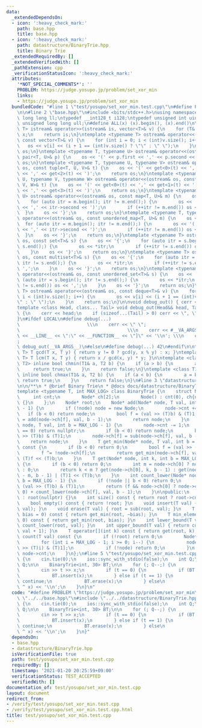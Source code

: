 ```yaml
---
data:
  _extendedDependsOn:
  - icon: ':heavy_check_mark:'
    path: base.hpp
    title: base.hpp
  - icon: ':heavy_check_mark:'
    path: datastructure/BinaryTrie.hpp
    title: Binary Trie
  _extendedRequiredBy: []
  _extendedVerifiedWith: []
  _pathExtension: cpp
  _verificationStatusIcon: ':heavy_check_mark:'
  attributes:
    '*NOT_SPECIAL_COMMENTS*': ''
    PROBLEM: https://judge.yosupo.jp/problem/set_xor_min
    links:
    - https://judge.yosupo.jp/problem/set_xor_min
  bundledCode: "#line 1 \"test/yosupo/set_xor_min.test.cpp\"\n#define PROBLEM \"https://judge.yosupo.jp/problem/set_xor_min\"\
    \n\n#line 2 \"base.hpp\"\n#include <bits/stdc++.h>\nusing namespace std;\ntypedef\
    \ long long ll;\ntypedef __int128_t i128;\ntypedef unsigned int uint;\ntypedef\
    \ unsigned long long ull;\n#define ALL(x) (x).begin(), (x).end()\n\ntemplate <typename\
    \ T> istream& operator>>(istream& is, vector<T>& v) {\n    for (T& x : v) is >>\
    \ x;\n    return is;\n}\ntemplate <typename T> ostream& operator<<(ostream& os,\
    \ const vector<T>& v) {\n    for (int i = 0; i < (int)v.size(); i++) {\n     \
    \   os << v[i] << (i + 1 == (int)v.size() ? \"\" : \" \");\n    }\n    return\
    \ os;\n}\ntemplate <typename T, typename U> ostream& operator<<(ostream& os, const\
    \ pair<T, U>& p) {\n    os << '(' << p.first << ',' << p.second << ')';\n    return\
    \ os;\n}\ntemplate <typename T, typename U, typename V> ostream& operator<<(ostream&\
    \ os, const tuple<T, U, V>& t) {\n    os << '(' << get<0>(t) << ',' << get<1>(t)\
    \ << ',' << get<2>(t) << ')';\n    return os;\n}\ntemplate <typename T, typename\
    \ U, typename V, typename W> ostream& operator<<(ostream& os, const tuple<T, U,\
    \ V, W>& t) {\n    os << '(' << get<0>(t) << ',' << get<1>(t) << ',' << get<2>(t)\
    \ << ',' << get<3>(t) << ')';\n    return os;\n}\ntemplate <typename T, typename\
    \ U> ostream& operator<<(ostream& os, const map<T, U>& m) {\n    os << '{';\n\
    \    for (auto itr = m.begin(); itr != m.end();) {\n        os << '(' << itr->first\
    \ << ',' << itr->second << ')';\n        if (++itr != m.end()) os << ',';\n  \
    \  }\n    os << '}';\n    return os;\n}\ntemplate <typename T, typename U> ostream&\
    \ operator<<(ostream& os, const unordered_map<T, U>& m) {\n    os << '{';\n  \
    \  for (auto itr = m.begin(); itr != m.end();) {\n        os << '(' << itr->first\
    \ << ',' << itr->second << ')';\n        if (++itr != m.end()) os << ',';\n  \
    \  }\n    os << '}';\n    return os;\n}\ntemplate <typename T> ostream& operator<<(ostream&\
    \ os, const set<T>& s) {\n    os << '{';\n    for (auto itr = s.begin(); itr !=\
    \ s.end();) {\n        os << *itr;\n        if (++itr != s.end()) os << ',';\n\
    \    }\n    os << '}';\n    return os;\n}\ntemplate <typename T> ostream& operator<<(ostream&\
    \ os, const multiset<T>& s) {\n    os << '{';\n    for (auto itr = s.begin();\
    \ itr != s.end();) {\n        os << *itr;\n        if (++itr != s.end()) os <<\
    \ ',';\n    }\n    os << '}';\n    return os;\n}\ntemplate <typename T> ostream&\
    \ operator<<(ostream& os, const unordered_set<T>& s) {\n    os << '{';\n    for\
    \ (auto itr = s.begin(); itr != s.end();) {\n        os << *itr;\n        if (++itr\
    \ != s.end()) os << ',';\n    }\n    os << '}';\n    return os;\n}\ntemplate <typename\
    \ T> ostream& operator<<(ostream& os, const deque<T>& v) {\n    for (int i = 0;\
    \ i < (int)v.size(); i++) {\n        os << v[i] << (i + 1 == (int)v.size() ? \"\
    \" : \" \");\n    }\n    return os;\n}\n\nvoid debug_out() { cerr << '\\n'; }\n\
    template <class Head, class... Tail> void debug_out(Head&& head, Tail&&... tail)\
    \ {\n    cerr << head;\n    if (sizeof...(Tail) > 0) cerr << \", \";\n    debug_out(move(tail)...);\n\
    }\n#ifdef LOCAL\n#define debug(...)                                          \
    \                         \\\n    cerr << \" \";                             \
    \                                        \\\n    cerr << #__VA_ARGS__ << \" :[\"\
    \ << __LINE__ << \":\" << __FUNCTION__ << \"]\" << '\\n'; \\\n    cerr << \" \"\
    ;                                                                     \\\n   \
    \ debug_out(__VA_ARGS__)\n#else\n#define debug(...) 42\n#endif\n\ntemplate <typename\
    \ T> T gcd(T x, T y) { return y != 0 ? gcd(y, x % y) : x; }\ntemplate <typename\
    \ T> T lcm(T x, T y) { return x / gcd(x, y) * y; }\n\ntemplate <class T1, class\
    \ T2> inline bool chmin(T1& a, T2 b) {\n    if (a > b) {\n        a = b;\n   \
    \     return true;\n    }\n    return false;\n}\ntemplate <class T1, class T2>\
    \ inline bool chmax(T1& a, T2 b) {\n    if (a < b) {\n        a = b;\n       \
    \ return true;\n    }\n    return false;\n}\n#line 3 \"datastructure/BinaryTrie.hpp\"\
    \n\n/**\n * @brief Binary Trie\n * @docs docs/datastructure/BinaryTrie.md\n */\n\
    template <typename T, int MAX_LOG> class BinaryTrie {\n    struct Node {\n   \
    \     int cnt;\n        Node* ch[2];\n        Node() : cnt(0), ch{nullptr, nullptr}\
    \ {}\n    };\n    Node* root;\n    Node* add(Node* node, T val, int b = MAX_LOG\
    \ - 1) {\n        if (!node) node = new Node;\n        node->cnt += 1;\n     \
    \   if (b < 0) return node;\n        bool f = (val >> (T)b) & (T)1;\n        node->ch[f]\
    \ = add(node->ch[f], val, b - 1);\n        return node;\n    }\n    Node* sub(Node*\
    \ node, T val, int b = MAX_LOG - 1) {\n        node->cnt -= 1;\n        if (node->cnt\
    \ == 0) return nullptr;\n        if (b < 0) return node;\n        bool f = (val\
    \ >> (T)b) & (T)1;\n        node->ch[f] = sub(node->ch[f], val, b - 1);\n    \
    \    return node;\n    }\n    T get_min(Node* node, T val, int b = MAX_LOG - 1)\
    \ const {\n        if (b < 0) return 0;\n        bool f = (val >> (T)b) & (T)1;\n\
    \        f ^= !node->ch[f];\n        return get_min(node->ch[f], val, b - 1) |\
    \ (T)f << (T)b;\n    }\n    T get(Node* node, int k, int b = MAX_LOG - 1) const\
    \ {\n        if (b < 0) return 0;\n        int m = node->ch[0] ? node->ch[0]->cnt\
    \ : 0;\n        return k < m ? get(node->ch[0], k, b - 1) : get(node->ch[1], k\
    \ - m, b - 1) | (T)1 << (T)b;\n    }\n    int count_lower(Node* node, T val, int\
    \ b = MAX_LOG - 1) {\n        if (!node || b < 0) return 0;\n        bool f =\
    \ (val >> (T)b) & (T)1;\n        return (f && node->ch[0] ? node->ch[0]->cnt :\
    \ 0) + count_lower(node->ch[f], val, b - 1);\n    }\n\npublic:\n    BinaryTrie()\
    \ : root(nullptr) {}\n    int size() const { return root ? root->cnt : 0; }\n\
    \    bool empty() const { return !root; }\n    void insert(T val) { root = add(root,\
    \ val); }\n    void erase(T val) { root = sub(root, val); }\n    T max_element(T\
    \ bias = 0) const { return get_min(root, ~bias); }\n    T min_element(T bias =\
    \ 0) const { return get_min(root, bias); }\n    int lower_bound(T val) { return\
    \ count_lower(root, val); }\n    int upper_bound(T val) { return count_lower(root,\
    \ val + 1); }\n    T operator[](int k) const { return get(root, k); }\n    int\
    \ count(T val) const {\n        if (!root) return 0;\n        Node* node = root;\n\
    \        for (int i = MAX_LOG - 1; i >= 0; i--) {\n            node = node->ch[(val\
    \ >> (T)i) & (T)1];\n            if (!node) return 0;\n        }\n        return\
    \ node->cnt;\n    }\n};\n#line 5 \"test/yosupo/set_xor_min.test.cpp\"\n\nint main()\
    \ {\n    cin.tie(0);\n    ios::sync_with_stdio(false);\n    int Q;\n    cin >>\
    \ Q;\n\n    BinaryTrie<int, 30> BT;\n\n    for (; Q--;) {\n        int t, x;\n\
    \        cin >> t >> x;\n        if (t == 0) {\n            if (BT.count(x)) continue;\n\
    \            BT.insert(x);\n        } else if (t == 1) {\n            if (!BT.count(x))\
    \ continue;\n            BT.erase(x);\n        } else\n            cout << (BT.min_element(x)\
    \ ^ x) << '\\n';\n    }\n}\n"
  code: "#define PROBLEM \"https://judge.yosupo.jp/problem/set_xor_min\"\n\n#include\
    \ \"../../base.hpp\"\n#include \"../../datastructure/BinaryTrie.hpp\"\n\nint main()\
    \ {\n    cin.tie(0);\n    ios::sync_with_stdio(false);\n    int Q;\n    cin >>\
    \ Q;\n\n    BinaryTrie<int, 30> BT;\n\n    for (; Q--;) {\n        int t, x;\n\
    \        cin >> t >> x;\n        if (t == 0) {\n            if (BT.count(x)) continue;\n\
    \            BT.insert(x);\n        } else if (t == 1) {\n            if (!BT.count(x))\
    \ continue;\n            BT.erase(x);\n        } else\n            cout << (BT.min_element(x)\
    \ ^ x) << '\\n';\n    }\n}"
  dependsOn:
  - base.hpp
  - datastructure/BinaryTrie.hpp
  isVerificationFile: true
  path: test/yosupo/set_xor_min.test.cpp
  requiredBy: []
  timestamp: '2021-01-20 20:25:59+09:00'
  verificationStatus: TEST_ACCEPTED
  verifiedWith: []
documentation_of: test/yosupo/set_xor_min.test.cpp
layout: document
redirect_from:
- /verify/test/yosupo/set_xor_min.test.cpp
- /verify/test/yosupo/set_xor_min.test.cpp.html
title: test/yosupo/set_xor_min.test.cpp
---
```

